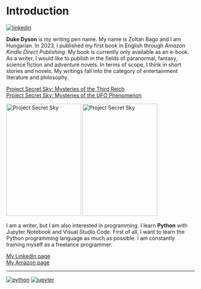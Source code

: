 <h1>Introduction</h1>

[![linkedin](https://img.shields.io/badge/Zoltan_Bago-LinkedIn-blue)](https://www.linkedin.com/in/zoltan-bago/)

<p><b>Duke Dyson</b> is my writing pen name. My name is Zoltan Bago and I am Hungarian. In 2023, I published my first book in English through <i>Amazon Kindle Direct Publishing</i>. My book is currently only available as an e-book. As a writer, I would like to publish in the fields of paranormal, fantasy, science fiction and adventure novels. In terms of scope, I think in short stories and novels. My writings fall into the category of entertainment literature and philosophy.</p>

<a href="https://www.amazon.com/dp/B0BWV988XH">Project Secret Sky: Mysteries of the Third Reich</a><br>
<a href="https://www.amazon.com/dp/B0C3BKNM47">Project Secret Sky: Mysteries of the UFO Phenomenon</a>

<img src="https://m.media-amazon.com/images/I/618FsNnK-GL._UX800_.jpg" width="200" height="300" alt="Project Secret Sky">
<img src="https://m.media-amazon.com/images/I/412zduVUypL.jpg" width="200" height="300" alt="Project Secret Sky">

<p> I am a writer, but I am also interested in programming. I learn <b>Python</b> with Jupyter Notebook and Visual Studio Code. First of all, I want to learn the Python programming language as much as possible. I am constantly training myself as a freelance programmer.</p>

<a href="https://www.linkedin.com/in/zoltan-bago/">My LinkedIn page</a><br>
<a href="https://www.amazon.com/stores/Duke-Dyson/author/B0BWWDRBJ8?ref=ap_rdr&store_ref=ap_rdr&isDramIntegrated=true&shoppingPortalEnabled=true">My Amazon page</a>

<hr>

[![python](https://img.shields.io/badge/Python-language-blue)](https://python.org/) [![jupyter](https://img.shields.io/badge/Jupyter%20Notebook-web%20app-orange)](https://jupyter.org/) 

<!---
ZoltanBago/ZoltanBago is a ✨ special ✨ repository because its `README.md` (this file) appears on your GitHub profile.
You can click the Preview link to take a look at your changes.
--->
